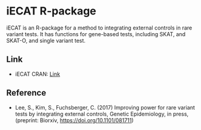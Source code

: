 # iECAT R-package

iECAT is an R-package for a method to integrating external controls in rare variant tests. It has functions for gene-based tests, including SKAT, and SKAT-O, and single variant test.

## Link
* iECAT CRAN: [Link](https://cran.r-project.org/web/packages/iECAT/index.html)

## Reference
* Lee, S., Kim, S., Fuchsberger, C.  (2017) Improving power for rare variant tests by integrating external controls, Genetic Epidemiology, in press, (preprint: Biorxiv, https://doi.org/10.1101/081711)

